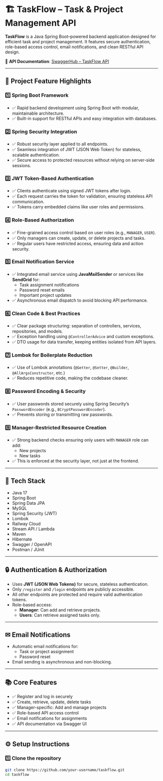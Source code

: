 # 🏗 TaskFlow – Task & Project Management API

**TaskFlow** is a Java Spring Boot–powered backend application designed for efficient task and project management. It features secure authentication, role-based access control, email notifications, and clean RESTful API design.

📄 **API Documentation**: [SwaggerHub – TaskFlow API](https://app.swaggerhub.com/apis/ujaval/TaskFlow-APi/1.0.0#/)

---

## 📌 Project Feature Highlights

### 1️⃣ Spring Boot Framework
- ✅ Rapid backend development using Spring Boot with modular, maintainable architecture.
- ✅ Built-in support for RESTful APIs and easy integration with databases.

### 2️⃣ Spring Security Integration
- ✅ Robust security layer applied to all endpoints.
- ✅ Seamless integration of JWT (JSON Web Token) for stateless, scalable authentication.
- ✅ Secure access to protected resources without relying on server-side sessions.

### 3️⃣ JWT Token-Based Authentication
- ✅ Clients authenticate using signed JWT tokens after login.
- ✅ Each request carries the token for validation, ensuring stateless API communication.
- ✅ Tokens carry embedded claims like user roles and permissions.

### 4️⃣ Role-Based Authorization
- ✅ Fine-grained access control based on user roles (e.g., `MANAGER`, `USER`).
- ✅ Only managers can create, update, or delete projects and tasks.
- ✅ Regular users have restricted access, ensuring data and action security.

### 5️⃣ Email Notification Service
- ✅ Integrated email service using **JavaMailSender** or services like **SendGrid** for:
  - Task assignment notifications  
  - Password reset emails  
  - Important project updates  
- ✅ Asynchronous email dispatch to avoid blocking API performance.

### 6️⃣ Clean Code & Best Practices
- ✅ Clear package structuring: separation of controllers, services, repositories, and models.
- ✅ Exception handling using `@ControllerAdvice` and custom exceptions.
- ✅ DTO usage for data transfer, keeping entities isolated from API layers.

### 7️⃣ Lombok for Boilerplate Reduction
- ✅ Use of Lombok annotations (`@Getter`, `@Setter`, `@Builder`, `@AllArgsConstructor`, etc.)
- ✅ Reduces repetitive code, making the codebase cleaner.

### 8️⃣ Password Encoding & Security
- ✅ User passwords stored securely using Spring Security’s `PasswordEncoder` (e.g., `BCryptPasswordEncoder`).
- ✅ Prevents storing or transmitting raw passwords.

### 9️⃣ Manager-Restricted Resource Creation
- ✅ Strong backend checks ensuring only users with `MANAGER` role can add:
  - New projects  
  - New tasks  
- ✅ This is enforced at the security layer, not just at the frontend.

---

## 🚀 Tech Stack

- Java 17  
- Spring Boot  
- Spring Data JPA  
- MySQL  
- Spring Security (JWT)  
- Lombok  
- Railway Cloud  
- Stream API / Lambda  
- Maven  
- Hibernate  
- Swagger / OpenAPI  
- Postman / JUnit  

---

## 🔒 Authentication & Authorization

- Uses **JWT (JSON Web Tokens)** for secure, stateless authentication.
- Only `/register` and `/login` endpoints are publicly accessible.
- All other endpoints are protected and require valid authentication tokens.
- Role-based access:
  - **Manager**: Can add and retrieve projects.
  - **Users**: Can retrieve assigned tasks only.

---

## ✉ Email Notifications

- Automatic email notifications for:
  - Task or project assignment  
  - Password reset  
- Email sending is asynchronous and non-blocking.

---

## 📚 Core Features

- ✅ Register and log in securely  
- ✅ Create, retrieve, update, delete tasks  
- ✅ Manager-specific: Add and manage projects  
- ✅ Role-based API access control  
- ✅ Email notifications for assignments  
- ✅ API documentation via Swagger UI  

---

## ⚙ Setup Instructions

### 1️⃣ Clone the repository

```bash
git clone https://github.com/your-username/taskflow.git
cd taskflow
